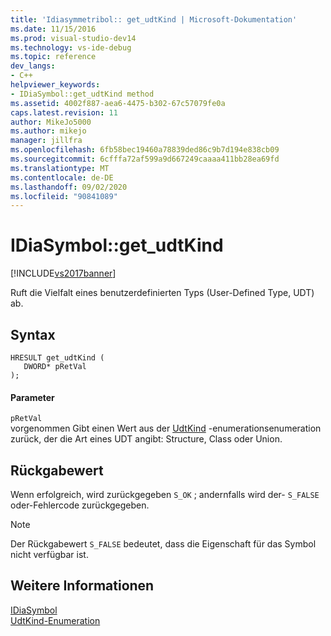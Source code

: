 ```yaml
---
title: 'Idiasymmetribol:: get_udtKind | Microsoft-Dokumentation'
ms.date: 11/15/2016
ms.prod: visual-studio-dev14
ms.technology: vs-ide-debug
ms.topic: reference
dev_langs:
- C++
helpviewer_keywords:
- IDiaSymbol::get_udtKind method
ms.assetid: 4002f887-aea6-4475-b302-67c57079fe0a
caps.latest.revision: 11
author: MikeJo5000
ms.author: mikejo
manager: jillfra
ms.openlocfilehash: 6fb58bec19460a78839ded86c9b7d194e838cb09
ms.sourcegitcommit: 6cfffa72af599a9d667249caaaa411bb28ea69fd
ms.translationtype: MT
ms.contentlocale: de-DE
ms.lasthandoff: 09/02/2020
ms.locfileid: "90841089"
---
```

# <a name="idiasymbolget_udtkind"></a>IDiaSymbol::get_udtKind
[!INCLUDE[vs2017banner](../../includes/vs2017banner.md)]

Ruft die Vielfalt eines benutzerdefinierten Typs (User-Defined Type, UDT) ab.  
  
## <a name="syntax"></a>Syntax  
  
```cpp#  
HRESULT get_udtKind (   
   DWORD* pRetVal  
);  
```  
  
#### <a name="parameters"></a>Parameter  
 `pRetVal`  
 vorgenommen Gibt einen Wert aus der [UdtKind](../../debugger/debug-interface-access/udtkind.md) -enumerationsenumeration zurück, der die Art eines UDT angibt: Structure, Class oder Union.  
  
## <a name="return-value"></a>Rückgabewert  
 Wenn erfolgreich, wird zurückgegeben `S_OK` ; andernfalls wird der- `S_FALSE` oder-Fehlercode zurückgegeben.  
  
> [!NOTE]
> Der Rückgabewert `S_FALSE` bedeutet, dass die Eigenschaft für das Symbol nicht verfügbar ist.  
  
## <a name="see-also"></a>Weitere Informationen  
 [IDiaSymbol](../../debugger/debug-interface-access/idiasymbol.md)   
 [UdtKind-Enumeration](../../debugger/debug-interface-access/udtkind.md)
